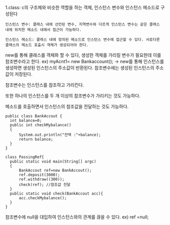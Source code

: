 1.class: c의 구조체와 비슷한 역할을 하는 객체, 인스턴스 변수와 인스턴스 메소드로 구성된다

    인스턴스 변수: 클래스 내에 선언된 변수, 지역변수와 다르게 인스턴스 변수는 같은 클래스 내에 위치한 메소드 내에서 접근이 가능하다. 

    인스턴스 메소드: 클래스 내에 정의된 메소드로 인스턴스 변수에 접근할 수 있다. 서로다른 클래스의 메소드 호출시 객체가 생성되어야 한다.

  new를 통해 클래스를 객체화 할 수 있다,  생성한 객체를 가리킬 변수가 필요한데 이를 참조변수라고 한다. ex) myAcnt1= new Bankaccount(); -> new를 통해 인스턴스를 생성하면 생성된 인스턴스의 주소값이 반환된다. 참조변수에는 생성된 인스턴스의 주소값이 저장된다.

  참조변수는 인스턴스를 참조하고 가리킨다. 

  또한 하나의 인스턴스를 두 개 이상의 참조변수가 가리키는 것도 가능하다.

  메소드를 호출하면서 인스턴스의 참조값을 전달하는 것도 가능하다. 
  ```
public class BankAccout {
    int balance=0;
    public int checkMybalance()
    {
        System.out.println("잔액 :"+balance);
        return balance;
    }
}

class PassingRef{
    public static void main(String[] argc)
    {
        BankAccout ref=new BankAccout();
        ref.deposit(3000);
        ref.withdraw((300));
        check(ref); //참조값 전달 
    }
    public static void check(BankAccout acc){
        acc.checkMybalance();
    }
}
```

참조변수에 null을 대입하여 인스턴스와의 관계를 끊을 수 있다. ex) ref =null;


  
  

